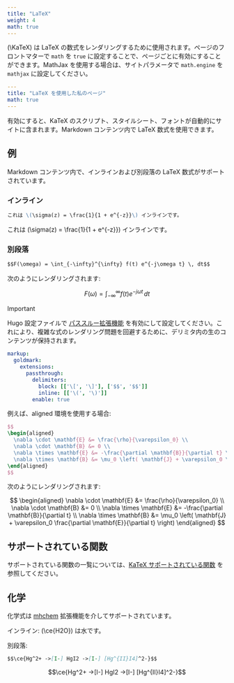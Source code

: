 ```yaml
---
title: "LaTeX"
weight: 4
math: true
---
```


\(\KaTeX\) は LaTeX の数式をレンダリングするために使用されます。ページのフロントマターで `math` を `true` に設定することで、ページごとに有効にすることができます。MathJax を使用する場合は、サイトパラメータで `math.engine` を `mathjax` に設定してください。

<!--more-->

```yaml {filename="page.md"}
---
title: "LaTeX を使用した私のページ"
math: true
---

```

有効にすると、KaTeX のスクリプト、スタイルシート、フォントが自動的にサイトに含まれます。Markdown コンテンツ内で LaTeX 数式を使用できます。

## 例

Markdown コンテンツ内で、インラインおよび別段落の LaTeX 数式がサポートされています。

### インライン

```markdown {filename="page.md"}
これは \(\sigma(z) = \frac{1}{1 + e^{-z}}\) インラインです。
```

これは \(\sigma(z) = \frac{1}{1 + e^{-z}}\) インラインです。

### 別段落

```markdown {filename="page.md"}
$$F(\omega) = \int_{-\infty}^{\infty} f(t) e^{-j\omega t} \, dt$$
```

次のようにレンダリングされます:

$$F(\omega) = \int_{-\infty}^{\infty} f(t) e^{-j\omega t} \, dt$$

> [!IMPORTANT]
> Hugo 設定ファイルで [パススルー拡張機能](https://gohugo.io/content-management/mathematics/) を有効にして設定してください。これにより、複雑な式のレンダリング問題を回避するために、デリミタ内の生のコンテンツが保持されます。

```yaml {filename="hugo.yaml"}
markup:
  goldmark:
    extensions:
      passthrough:
        delimiters:
          block: [['\[', '\]'], ['$$', '$$']]
          inline: [['\(', '\)']]
        enable: true
```

例えば、aligned 環境を使用する場合:

```latex {filename="page.md"}
$$
\begin{aligned}
  \nabla \cdot \mathbf{E} &= \frac{\rho}{\varepsilon_0} \\
  \nabla \cdot \mathbf{B} &= 0 \\
  \nabla \times \mathbf{E} &= -\frac{\partial \mathbf{B}}{\partial t} \\
  \nabla \times \mathbf{B} &= \mu_0 \left( \mathbf{J} + \varepsilon_0 \frac{\partial \mathbf{E}}{\partial t} \right)
\end{aligned}
$$
```

次のようにレンダリングされます:

$$
\begin{aligned}
  \nabla \cdot \mathbf{E} &= \frac{\rho}{\varepsilon_0} \\
  \nabla \cdot \mathbf{B} &= 0 \\
  \nabla \times \mathbf{E} &= -\frac{\partial \mathbf{B}}{\partial t} \\
  \nabla \times \mathbf{B} &= \mu_0 \left( \mathbf{J} + \varepsilon_0 \frac{\partial \mathbf{E}}{\partial t} \right)
\end{aligned}
$$

## サポートされている関数

サポートされている関数の一覧については、[KaTeX サポートされている関数](https://katex.org/docs/supported.html) を参照してください。

## 化学

化学式は [mhchem](https://mhchem.github.io/MathJax-mhchem/) 拡張機能を介してサポートされています。

インライン: \(\ce{H2O}\) は水です。

別段落:

```markdown {filename="page.md"}
$$\ce{Hg^2+ ->[I-] HgI2 ->[I-] [Hg^{II}I4]^2-}$$
```

$$\ce{Hg^2+ ->[I-] HgI2 ->[I-] [Hg^{II}I4]^2-}$$